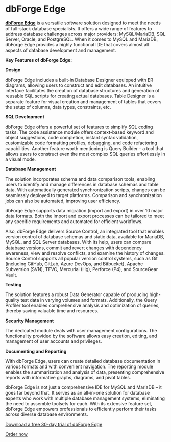 # dbForge Edge

**[dbForge Edge](https://www.devart.com/dbforge/edge/)** is a versatile software solution designed to meet the needs of full-stack database specialists. It offers a wide range of features to address database challenges across major providers: MySQL/MariaDB, SQL Server, Oracle, and PostgreSQL. When it comes to MySQL and MariaDB, dbForge Edge provides a highly functional IDE that covers almost all aspects of database development and management.

**Key Features of dbForge Edge:**

**Design**

dbForge Edge includes a built-in Database Designer equipped with ER diagrams, allowing users to construct and edit databases. An intuitive interface facilitates the creation of database structures and generation of reusable SQL scripts for creating actual databases. Table Designer is a separate feature for visual creation and management of tables that covers the setup of columns, data types, constraints, etc.

**SQL Development**

dbForge Edge offers a powerful set of features to simplify SQL coding tasks. The code assistance module offers context-based keyword and object suggestions, code completion, instant syntax validation, customizable code formatting profiles, debugging, and code refactoring capabilities. Another feature worth mentioning is Query Builder – a tool that allows users to construct even the most complex SQL queries effortlessly in a visual mode.

**Database Management**

The solution incorporates schema and data comparison tools, enabling users to identify and manage differences in database schemas and table data. With automatically generated synchronization scripts, changes can be seamlessly deployed to target platforms. Comparison and synchronization jobs can also be automated, improving user efficiency.

dbForge Edge supports data migration (import and export) in over 10 major data formats. Both the import and export processes can be tailored to meet any specific requirements and automated for efficient workflows.

Also, dbForge Edge delivers Source Control, an integrated tool that enables version control of database schemas and static data, available for MariaDB, MySQL, and SQL Server databases. With its help, users can compare database versions, commit and revert changes with dependency awareness, view and resolve conflicts, and examine the history of changes. Source Control supports all popular version control systems, such as Git (including GitHub, GitLab, Azure DevOps, and Bitbucket), Apache Subversion (SVN), TFVC, Mercurial (Hg), Perforce (P4), and SourceGear Vault.

**Testing**

The solution features a robust Data Generator capable of producing high-quality test data in varying volumes and formats. Additionally, the Query Profiler tool enables comprehensive analysis and optimization of queries, thereby saving valuable time and resources.

**Security Management**

The dedicated module deals with user management configurations. The functionality provided by the software allows easy creation, editing, and management of user accounts and privileges.

**Documenting and Reporting**

With dbForge Edge, users can create detailed database documentation in various formats and with convenient navigation. The reporting module enables the summarization and analysis of data, presenting comprehensive reports with informative graphs, diagrams, and pivot tables.

dbForge Edge is not just a comprehensive IDE for MySQL and MariaDB – it goes far beyond that. It serves as an all-in-one solution for database experts who work with multiple database management systems, eliminating the need to assemble toolsets for each. With its extensive feature set, dbForge Edge empowers professionals to efficiently perform their tasks across diverse database environments.

[Download a free 30-day trial of dbForge Edge](https://www.devart.com/dbforge/edge/download.html)

[Order now](https://www.devart.com/dbforge/edge/ordering.html)